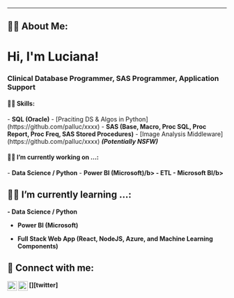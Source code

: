 ----
<!--
<picture>
 <source media="(prefers-color-scheme: dark)" srcset="YOUR-DARKMODE-IMAGE">
 <source media="(prefers-color-scheme: light)" srcset="YOUR-LIGHTMODE-IMAGE">
 <img alt="YOUR-ALT-TEXT" src="YOUR-DEFAULT-IMAGE">
</picture>
--> 
## 👩‍💻 About Me:
<h1>Hi, I'm Luciana!</h1>
<h3>Clinical Database Programmer, SAS Programmer, Application Support</h3>

<h4>👨‍💻 Skills:</h4>
- <b>SQL (Oracle)</b>
  - [Praciting DS & Algos in Python](https://github.com/palluc/xxxx)
- <b>SAS (Base, Macro, Proc SQL, Proc Report, Proc Freq, SAS Stored Procedures)</b>
  - [Image Analysis Middleware](https://github.com/palluc/xxxx) <b><i>(Potentially NSFW)</b></i>

<h4>👨‍💻 I’m currently working on ...:</h4>
- <b>Data Science / Python</b>
- <b>Power BI (Microsoft)/b>
- <b>ETL - Microsoft BI/b>

<h2>👨‍💻 I’m currently learning ...:</h2>
- <b>Data Science / Python</b>

- <b>Power BI (Microsoft)</b>

- <b>Full Stack Web App (React, NodeJS, Azure, and Machine Learning Components)</b>

<h2> 🤳 Connect with me:</h2>

[<img align="left" alt="LucianaPalucci | Twitter" width="22px" src="https://cdn.jsdelivr.net/npm/simple-icons@v3/icons/twitter.svg" />][twitter]
[<img align="left" alt="LucianaPalucci | LinkedIn" width="22px" src="https://cdn.jsdelivr.net/npm/simple-icons@v3/icons/linkedin.svg" />][linkedin]

[X (formerly twitter)]: https://x.com/JP18679157
[linkedin]:             www.linkedin.com/in/luciana-p

<!--
**palluc/palluc** is a _special_ repository because its 'README.md' (this file) appears on your GitHub profile.

Here are some ideas to get you started:

- 🔭 I’m currently working on ...
- 🌱 I’m currently learning ...
- 👯 I’m looking to collaborate on ...
- 🤔 I’m looking for help with ...
- 💬 Ask me about ...
- 📫 How to reach me: ...
- 😄 Pronouns: ...
- ⚡ Fun fact: ...
-->
